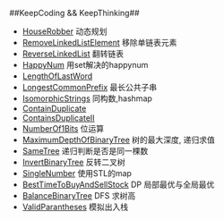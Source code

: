##KeepCoding && KeepThinking##


* [HouseRobber](https://leetcode.com/problems/house-robber/) 动态规划 
* [RemoveLinkedListElement](https://leetcode.com/problems/house-robber/) 移除单链表元素
* [ReverseLinkedList](https://leetcode.com/problems/house-robber/) 翻转链表
* [HappyNum](https://leetcode.com/problems/house-robber/) 用set解决的happynum
* [LengthOfLastWord](https://leetcode.com/problems/length-of-last-word/)　
* [LongestCommonPrefix](https://leetcode.com/problems/length-of-last-word/) 最长公共子串　
* [IsomorphicStrings](https://leetcode.com/problems/isomorphic-strings/) 同构数,hashmap
* [ContainDuplicate](https://leetcode.com/problems/contains-duplicate/)
* [ContainsDuplicateII](https://leetcode.com/problems/contains-duplicate/)
* [NumberOf1Bits](https://leetcode.com/problems/number-of-1-bits/) 位运算
* [MaximumDepthOfBinaryTree](https://leetcode.com/problems/maximum-depth-of-binary-tree/) 树的最大深度, 递归求值
* [SameTree](https://leetcode.com/problems/same-tree/) 递归判断是否是同一棵数
* [InvertBinaryTree](https://leetcode.com/problems/invert-binary-tree/) 反转二叉树
* [SingleNumber](https://leetcode.com/problems/single-number/) 使用STL的map
* [BestTimeToBuyAndSellStock](https://leetcode.com/problems/best-time-to-buy-and-sell-stock/) DP 局部最优与全局最优
* [BalanceBinaryTree](https://leetcode.com/problems/balanced-binary-tree/) DFS 求树高
* [ValidParantheses](https://leetcode.com/problems/valid-parentheses/) 模拟出入栈

